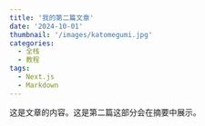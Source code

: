 ```yaml
---
title: '我的第二篇文章'
date: '2024-10-01'
thumbnail: '/images/katomegumi.jpg'
categories:
  - 全栈
  - 教程
tags:
  - Next.js
  - Markdown
---
```


这是文章的内容。这是第二篇<!--more-->这部分会在摘要中展示。
